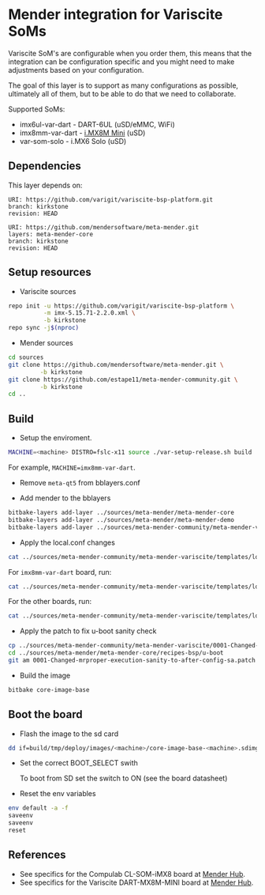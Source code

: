 # Mender integration for Variscite SoMs

Variscite SoM's are configurable when you order them, this means that the
integration can be configuration specific and you might need to make
adjustments based on your configuration.

The goal of this layer is to support as many configurations as possible,
ultimately all of them, but to be able to do that we need to collaborate.

Supported SoMs:

- imx6ul-var-dart - DART-6UL (uSD/eMMC, WiFi)
- imx8mm-var-dart - [i.MX8M Mini](https://www.variscite.com/product/system-on-module-som/cortex-a53-krait/dart-mx8m-mini-nxp-i-mx8m-mini/) (uSD)
- var-som-solo - i.MX6 Solo (uSD)

## Dependencies
This layer depends on:

```
URI: https://github.com/varigit/variscite-bsp-platform.git
branch: kirkstone
revision: HEAD
```

```
URI: https://github.com/mendersoftware/meta-mender.git
layers: meta-mender-core
branch: kirkstone
revision: HEAD
```

## Setup resources
- Variscite sources
```bash
repo init -u https://github.com/varigit/variscite-bsp-platform \
          -m imx-5.15.71-2.2.0.xml \
          -b kirkstone
repo sync -j$(nproc)
```

- Mender sources
```bash
cd sources
git clone https://github.com/mendersoftware/meta-mender.git \
         -b kirkstone
git clone https://github.com/estape11/meta-mender-community.git \
         -b kirkstone
cd ..
```

## Build
- Setup the enviroment.
```bash
MACHINE=<machine> DISTRO=fslc-x11 source ./var-setup-release.sh build
```
For example, `MACHINE=imx8mm-var-dart`.

- Remove `meta-qt5` from bblayers.conf

- Add mender to the bblayers
```bash
bitbake-layers add-layer ../sources/meta-mender/meta-mender-core
bitbake-layers add-layer ../sources/meta-mender/meta-mender-demo
bitbake-layers add-layer ../sources/meta-mender-community/meta-mender-variscite
```

- Apply the local.conf changes
```bash
cat ../sources/meta-mender-community/meta-mender-variscite/templates/local.conf.append >> conf/local.conf
```

For `imx8mm-var-dart` board, run:
```bash
cat ../sources/meta-mender-community/meta-mender-variscite/templates/local-sdcard-imx8mm.conf.append >> conf/local.conf
```
For the other boards, run:
```bash
cat ../sources/meta-mender-community/meta-mender-variscite/templates/local-sdcard.conf.append >> conf/local.conf
```

- Apply the patch to fix u-boot sanity check
```bash
cp ../sources/meta-mender-community/meta-mender-variscite/0001-Changed-mrproper-execution-sanity-to-after-config-sa.patch ../sources/meta-mender/meta-mender-core/recipes-bsp/u-boot 
cd ../sources/meta-mender/meta-mender-core/recipes-bsp/u-boot 
git am 0001-Changed-mrproper-execution-sanity-to-after-config-sa.patch
```

- Build the image
```bash
bitbake core-image-base
```

## Boot the board
- Flash the image to the sd card
```bash
dd if=build/tmp/deploy/images/<machine>/core-image-base-<machine>.sdimg | pv | dd of=/dev/SD_CARD
```

- Set the correct BOOT_SELECT swith

    To boot from SD set the switch to ON (see the board datasheet)

- Reset the env variables
```bash
env default -a -f
saveenv
saveenv
reset
```

## References
- See specifics for the Compulab CL-SOM-iMX8 board at [Mender Hub](https://hub.mender.io/t/compulab-cl-som-imx8/416).
- See specifics for the Variscite DART-MX8M-MINI board at [Mender Hub](https://hub.mender.io/TBD).
